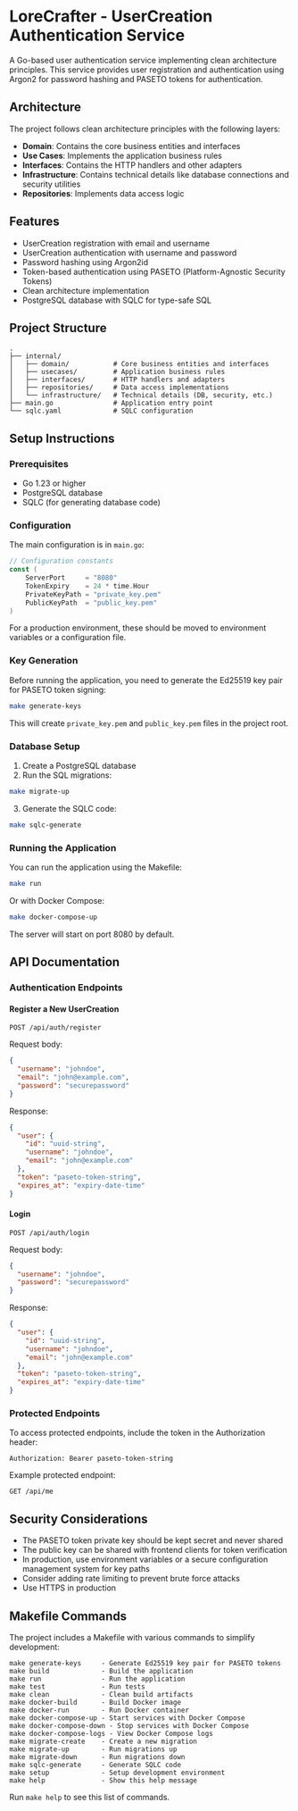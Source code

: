 # LoreCrafter - UserCreation Authentication Service

A Go-based user authentication service implementing clean architecture principles. This service provides user registration and authentication using Argon2 for password hashing and PASETO tokens for authentication.

## Architecture

The project follows clean architecture principles with the following layers:

- **Domain**: Contains the core business entities and interfaces
- **Use Cases**: Implements the application business rules
- **Interfaces**: Contains the HTTP handlers and other adapters
- **Infrastructure**: Contains technical details like database connections and security utilities
- **Repositories**: Implements data access logic

## Features

- UserCreation registration with email and username
- UserCreation authentication with username and password
- Password hashing using Argon2id
- Token-based authentication using PASETO (Platform-Agnostic Security Tokens)
- Clean architecture implementation
- PostgreSQL database with SQLC for type-safe SQL

## Project Structure

```
.
├── internal/
│   ├── domain/           # Core business entities and interfaces
│   ├── usecases/         # Application business rules
│   ├── interfaces/       # HTTP handlers and adapters
│   ├── repositories/     # Data access implementations
│   └── infrastructure/   # Technical details (DB, security, etc.)
├── main.go               # Application entry point
└── sqlc.yaml             # SQLC configuration
```

## Setup Instructions

### Prerequisites

- Go 1.23 or higher
- PostgreSQL database
- SQLC (for generating database code)

### Configuration

The main configuration is in `main.go`:

```go
// Configuration constants
const (
    ServerPort     = "8080"
    TokenExpiry    = 24 * time.Hour
    PrivateKeyPath = "private_key.pem"
    PublicKeyPath  = "public_key.pem"
)
```

For a production environment, these should be moved to environment variables or a configuration file.

### Key Generation

Before running the application, you need to generate the Ed25519 key pair for PASETO token signing:

```bash
make generate-keys
```

This will create `private_key.pem` and `public_key.pem` files in the project root.

### Database Setup

1. Create a PostgreSQL database
2. Run the SQL migrations:

```bash
make migrate-up
```

3. Generate the SQLC code:

```bash
make sqlc-generate
```

### Running the Application

You can run the application using the Makefile:

```bash
make run
```

Or with Docker Compose:

```bash
make docker-compose-up
```

The server will start on port 8080 by default.

## API Documentation

### Authentication Endpoints

#### Register a New UserCreation

```
POST /api/auth/register
```

Request body:
```json
{
  "username": "johndoe",
  "email": "john@example.com",
  "password": "securepassword"
}
```

Response:
```json
{
  "user": {
    "id": "uuid-string",
    "username": "johndoe",
    "email": "john@example.com"
  },
  "token": "paseto-token-string",
  "expires_at": "expiry-date-time"
}
```

#### Login

```
POST /api/auth/login
```

Request body:
```json
{
  "username": "johndoe",
  "password": "securepassword"
}
```

Response:
```json
{
  "user": {
    "id": "uuid-string",
    "username": "johndoe",
    "email": "john@example.com"
  },
  "token": "paseto-token-string",
  "expires_at": "expiry-date-time"
}
```

### Protected Endpoints

To access protected endpoints, include the token in the Authorization header:

```
Authorization: Bearer paseto-token-string
```

Example protected endpoint:

```
GET /api/me
```

## Security Considerations

- The PASETO token private key should be kept secret and never shared
- The public key can be shared with frontend clients for token verification
- In production, use environment variables or a secure configuration management system for key paths
- Consider adding rate limiting to prevent brute force attacks
- Use HTTPS in production

## Makefile Commands

The project includes a Makefile with various commands to simplify development:

```
make generate-keys     - Generate Ed25519 key pair for PASETO tokens
make build             - Build the application
make run               - Run the application
make test              - Run tests
make clean             - Clean build artifacts
make docker-build      - Build Docker image
make docker-run        - Run Docker container
make docker-compose-up - Start services with Docker Compose
make docker-compose-down - Stop services with Docker Compose
make docker-compose-logs - View Docker Compose logs
make migrate-create    - Create a new migration
make migrate-up        - Run migrations up
make migrate-down      - Run migrations down
make sqlc-generate     - Generate SQLC code
make setup             - Setup development environment
make help              - Show this help message
```

Run `make help` to see this list of commands.

